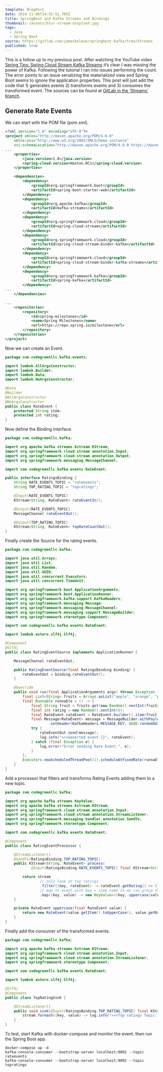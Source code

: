 ```yaml
---
template: BlogPost
date: 2019-11-06T14:55:52.705Z
title: SpringBoot and Kafka Streams and Bindings
thumbnail: /assets/blur-stream-unsplash.jpg
tags:
  - Java
  - Spring Boot
source: https://gitlab.com/jameskolean/springboot-kafka/tree/Streams
published: true
---
```


This is a follow up to my previous post. After watching the YouTube video [Spring Tips: Spring Cloud Stream Kafka Streams](https://www.youtube.com/watch?v=YPDzcmqwCNo) it’s clear I was missing the power of Kafka. Following the tutorial I ran into issues performing the count. The error points to an issue serializing the materialized view and Spring Boot seems to ignore the application properties. This post will just add the code that 1) generates events 2) transforms events and 3) consumes the transformed event. The sources can be found at [GitLab in the ‘Streams’ branch](https://gitlab.com/jameskolean/springboot-kafka/tree/Streams).

## Generate Rate Events

We can start with the POM file (pom.xml).

```xml
<?xml version="1.0" encoding="UTF-8"?>
<project xmlns="http://maven.apache.org/POM/4.0.0"
	xmlns:xsi="http://www.w3.org/2001/XMLSchema-instance"
	xsi:schemaLocation="http://maven.apache.org/POM/4.0.0 https://maven.apache.org/xsd/maven-4.0.0.xsd">
...
	<properties>
		<java.version>1.8</java.version>
		<spring-cloud.version>Hoxton.RC1</spring-cloud.version>
	</properties>

	<dependencies>
		<dependency>
			<groupId>org.springframework.boot</groupId>
			<artifactId>spring-boot-starter-web</artifactId>
		</dependency>
		<dependency>
			<groupId>org.apache.kafka</groupId>
			<artifactId>kafka-streams</artifactId>
		</dependency>
		<dependency>
			<groupId>org.springframework.cloud</groupId>
			<artifactId>spring-cloud-stream</artifactId>
		</dependency>
		<dependency>
			<groupId>org.springframework.cloud</groupId>
			<artifactId>spring-cloud-stream-binder-kafka</artifactId>
		</dependency>
		<dependency>
			<groupId>org.springframework.cloud</groupId>
			<artifactId>spring-cloud-stream-binder-kafka-streams</artifactId>
		</dependency>
		<dependency>
			<groupId>org.springframework.kafka</groupId>
			<artifactId>spring-kafka</artifactId>
		</dependency>
...
	</dependencies>

...
	<repositories>
		<repository>
			<id>spring-milestones</id>
			<name>Spring Milestones</name>
			<url>https://repo.spring.io/milestone</url>
		</repository>
	</repositories>
</project>
```

Now we can create an Event.

```java
package com.codegreenllc.kafka.events;

import lombok.AllArgsConstructor;
import lombok.Builder;
import lombok.Data;
import lombok.NoArgsConstructor;

@Data
@Builder
@AllArgsConstructor
@NoArgsConstructor
public class RateEvent {
    protected String item;
    protected int rating;
}
```

Now define the Binding interface.

```java
package com.codegreenllc.kafka;

import org.apache.kafka.streams.kstream.KStream;
import org.springframework.cloud.stream.annotation.Input;
import org.springframework.cloud.stream.annotation.Output;
import org.springframework.messaging.MessageChannel;

import com.codegreenllc.kafka.events.RateEvent;

public interface RatingsBinding {
    String RATE_EVENTS_TOPIC = "rateevents";
    String TOP_RATING_TOPIC = "topratings";

    @Input(RATE_EVENTS_TOPIC)
    KStream<String, RateEvent> rateEventIn();

    @Output(RATE_EVENTS_TOPIC)
    MessageChannel rateEventOut();

    @Output(TOP_RATING_TOPIC)
    KStream<String, RateEvent> topRateCountOut();
}
```

Finally create the Source for the rating events.

```java
package com.codegreenllc.kafka;

import java.util.Arrays;
import java.util.List;
import java.util.Random;
import java.util.UUID;
import java.util.concurrent.Executors;
import java.util.concurrent.TimeUnit;

import org.springframework.boot.ApplicationArguments;
import org.springframework.boot.ApplicationRunner;
import org.springframework.kafka.support.KafkaHeaders;
import org.springframework.messaging.Message;
import org.springframework.messaging.MessageChannel;
import org.springframework.messaging.support.MessageBuilder;
import org.springframework.stereotype.Component;

import com.codegreenllc.kafka.events.RateEvent;

import lombok.extern.slf4j.Slf4j;

@Component
@Slf4j
public class RatingEventSource implements ApplicationRunner {

    MessageChannel rateEventOut;

    public RatingEventSource(final RatingsBinding binding) {
        rateEventOut = binding.rateEventOut();
    }

    @Override
    public void run(final ApplicationArguments args) throws Exception {
        final List<String> fruits = Arrays.asList("apple", "orange", "pumpkin", "strawberry", "peach", "mango");
        final Runnable runnable = () -> {
            final String fruit = fruits.get(new Random().nextInt(fruits.size()));
            final int rating = new Random().nextInt(6);
            final RateEvent rateEvent = RateEvent.builder().item(fruit).rating(rating).build();
            final Message<RateEvent> message = MessageBuilder.withPayload(rateEvent)
                    .setHeader(KafkaHeaders.MESSAGE_KEY, UUID.randomUUID().toString().getBytes()).build();
            try {
                rateEventOut.send(message);
                log.info(">>>Generted event {}", rateEvent);
            } catch (final Exception e) {
                log.error("Error sending Rate Event.", e);
            }
        };
        Executors.newScheduledThreadPool(1).scheduleAtFixedRate(runnable, 1, 1, TimeUnit.SECONDS);
    }
}
```

Add a processor that filters and transforms Rating Events adding them to a new topic.

```java
package com.codegreenllc.kafka;

import org.apache.kafka.streams.KeyValue;
import org.apache.kafka.streams.kstream.KStream;
import org.springframework.cloud.stream.annotation.Input;
import org.springframework.cloud.stream.annotation.StreamListener;
import org.springframework.messaging.handler.annotation.SendTo;
import org.springframework.stereotype.Component;

import com.codegreenllc.kafka.events.RateEvent;

@Component
public class RatingEventProcessor {

    @StreamListener()
    @SendTo(RatingsBinding.TOP_RATING_TOPIC)
    public KStream<String, RateEvent> process(
            @Input(RatingsBinding.RATE_EVENTS_TOPIC) final KStream<String, RateEvent> stream) {

        return stream
                // only look at top ratings
                .filter((key, rateEvent) -> rateEvent.getRating() >= 5)
                // map to event with key = item name so we can group them
                .map((key, value) -> new KeyValue<>(key, uppercase(value)));
    }

    private RateEvent uppercase(final RateEvent value) {
        return new RateEvent(value.getItem().toUpperCase(), value.getRating());
    }
}
```

Finally add the consumer of the transformed events.

```java
package com.codegreenllc.kafka;

import org.apache.kafka.streams.kstream.KStream;
import org.springframework.cloud.stream.annotation.Input;
import org.springframework.cloud.stream.annotation.StreamListener;
import org.springframework.stereotype.Component;

import com.codegreenllc.kafka.events.RateEvent;

import lombok.extern.slf4j.Slf4j;

@Slf4j
@Component
public class TopRatingSink {

    @StreamListener()
    public void sink(@Input(RatingsBinding.TOP_RATING_TOPIC) final KStream<String, RateEvent> stream) {
        stream.foreach((key, value) -> log.info("<<<Top ratings Topic: {}", value.toString()));
    }
}
```

To test, start Kafka with docker-compose and monitor the event. then run the Spring Boot app.

```shell
docker-compose up -d
kafka-console-consumer --bootstrap-server localhost:9092 --topic rateevents
kafka-console-consumer --bootstrap-server localhost:9092 --topic topratings
```
